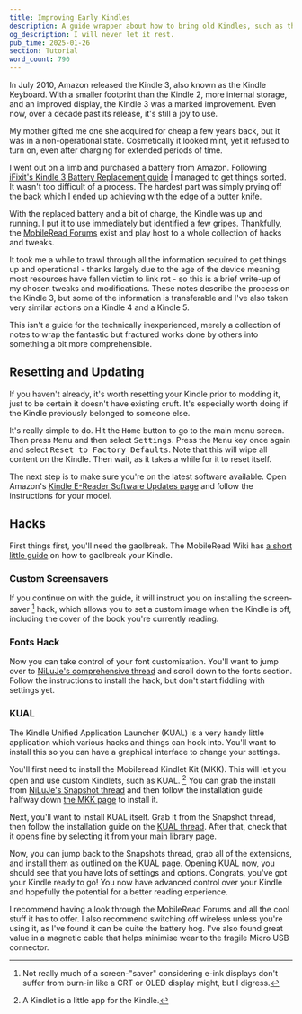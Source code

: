 ```yaml
---
title: Improving Early Kindles
description: A guide wrapper about how to bring old Kindles, such as the Kindle Keyboard, as well as the Kindle 4, and Kindle 5 up to speed a bit to be usable in the modern era. Covering screensaver hacks, improved font handling, and more comprehensive customisablity.
og_description: I will never let it rest.
pub_time: 2025-01-26
section: Tutorial
word_count: 790
---
```


In July 2010, Amazon released the Kindle 3, also known as the Kindle Keyboard. With a smaller footprint than the Kindle 2, more internal storage, and an improved display, the Kindle 3 was a marked improvement. Even now, over a decade past its release, it's still a joy to use.

My mother gifted me one she acquired for cheap a few years back, but it was in a non-operational state. Cosmetically it looked mint, yet it refused to turn on, even after charging for extended periods of time.

I went out on a limb and purchased a battery from Amazon. Following [iFixit's Kindle 3 Battery Replacement guide](https://www.ifixit.com/Guide/Kindle+3+Battery+Replacement/29844) I managed to get things sorted. It wasn't too difficult of a process. The hardest part was simply prying off the back which I ended up achieving with the edge of a butter knife.

With the replaced battery and a bit of charge, the Kindle was up and running. I put it to use immediately but identified a few gripes. Thankfully, the [MobileRead Forums](https://www.mobileread.com) exist and play host to a whole collection of hacks and tweaks.

It took me a while to trawl through all the information required to get things up and operational - thanks largely due to the age of the device meaning most resources have fallen victim to link rot - so this is a brief write-up of my chosen tweaks and modifications. These notes describe the process on the Kindle 3, but some of the information is transferable and I've also taken very similar actions on a Kindle 4 and a Kindle 5.

This isn't a guide for the technically inexperienced, merely a collection of notes to wrap the fantastic but fractured works done by others into something a bit more comprehensible.

## Resetting and Updating

If you haven't already, it's worth resetting your Kindle prior to modding it, just to be certain it doesn't have existing cruft. It's especially worth doing if the Kindle previously belonged to someone else.

It's really simple to do. Hit the <kbd>Home</kbd> button to go to the main menu screen. Then press <kbd>Menu</kbd> and then select <kbd>Settings</kbd>. Press the <kbd>Menu</kbd> key once again and select <kbd>Reset to Factory Defaults</kbd>. Note that this will wipe all content on the Kindle. Then wait, as it takes a while for it to reset itself.

The next step is to make sure you're on the latest software available. Open Amazon's [Kindle E-Reader Software Updates page](https://www.amazon.com/gp/help/customer/display.html?nodeId=GKMQC26VQQMM8XSW) and follow the instructions for your model.

## Hacks

First things first, you'll need the gaolbreak. The MobileRead Wiki has [a short little guide](https://wiki.mobileread.com/wiki/Kindle_Screen_Saver_Hack_for_all_2.x,_3.x_%26_4.x_Kindles#How_to_install_the_Jailbreak_Hack) on how to gaolbreak your Kindle.

### Custom Screensavers

If you continue on with the guide, it will instruct you on installing the screen-saver [^1] hack, which allows you to set a custom image when the Kindle is off, including the cover of the book you're currently reading.

### Fonts Hack

Now you can take control of your font customisation. You'll want to jump over to [NiLuJe's comprehensive thread](https://www.mobileread.com/forums/showthread.php?t=88004) and scroll down to the fonts section. Follow the instructions to install the hack, but don't start fiddling with settings yet.

### KUAL

The Kindle Unified Application Launcher (KUAL) is a very handy little application which various hacks and things can hook into. You'll want to install this so you can have a graphical interface to change your settings.

You'll first need to install the Mobileread Kindlet Kit (MKK). This will let you open and use custom Kindlets, such as KUAL. [^2] You can grab the install from [NiLuJe's Snapshot thread](https://www.mobileread.com/forums/showthread.php?t=225030) and then follow the installation guide halfway down [the MKK page](https://www.mobileread.com/forums/showthread.php?t=233932) to install it.

Next, you'll want to install KUAL itself. Grab it from the Snapshot thread, then follow the installation guide on the [KUAL thread](https://www.mobileread.com/forums/showthread.php?t=203326). After that, check that it opens fine by selecting it from your main library page.

Now, you can jump back to the Snapshots thread, grab all of the extensions, and install them as outlined on the KUAL page. Opening KUAL now, you should see that you have lots of settings and options. Congrats, you've got your Kindle ready to go! You now have advanced control over your Kindle and hopefully the potential for a better reading experience.

I recommend having a look through the MobileRead Forums and all the cool stuff it has to offer. I also recommend switching off wireless unless you're using it, as I've found it can be quite the battery hog. I've also found great value in a magnetic cable that helps minimise wear to the fragile Micro USB connector.

[^1]: Not really much of a screen-"saver" considering e-ink displays don't suffer from burn-in like a CRT or OLED display might, but I digress.
[^2]: A Kindlet is a little app for the Kindle.
